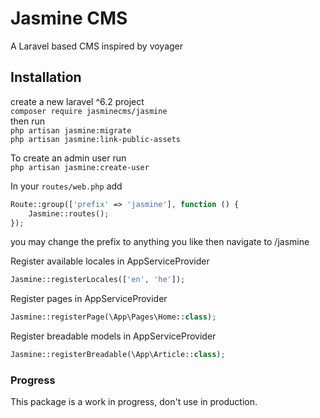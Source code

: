 # Jasmine CMS
A Laravel based CMS inspired by voyager

## Installation
create a new laravel ^6.2 project  
`composer require jasminecms/jasmine`  
then run  
`php artisan jasmine:migrate`  
`php artisan jasmine:link-public-assets`  

To create an admin user run  
`php artisan jasmine:create-user`

In your `routes/web.php` add
```php
Route::group(['prefix' => 'jasmine'], function () {
    Jasmine::routes();
});
``` 

you may change the prefix to anything you like
then navigate to /jasmine

Register available locales in AppServiceProvider
```php
Jasmine::registerLocales(['en', 'he']);
```

Register pages in AppServiceProvider
```php
Jasmine::registerPage(\App\Pages\Home::class);
```

Register breadable models in AppServiceProvider
```php
Jasmine::registerBreadable(\App\Article::class);
```

### Progress
This package is a work in progress, don't use in production.  
